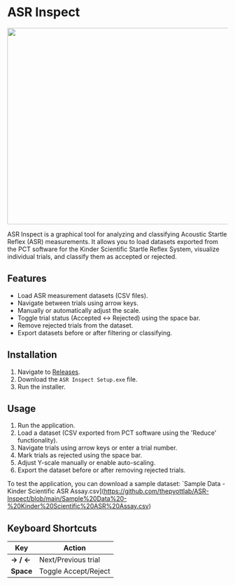 # ASR Inspect
<p align="center">
  <img src="https://github.com/user-attachments/assets/453c917e-1993-4bcb-8975-7978d5cbd17b" width="800" height="448">
</p>

ASR Inspect is a graphical tool for analyzing and classifying Acoustic Startle Reflex (ASR) measurements. It allows you to load datasets exported from the PCT software for the Kinder Scientific Startle Reflex System, visualize individual trials, and classify them as accepted or rejected.

## Features
- Load ASR measurement datasets (CSV files).
- Navigate between trials using arrow keys.
- Manually or automatically adjust the scale.
- Toggle trial status (Accepted ↔ Rejected) using the space bar.
- Remove rejected trials from the dataset.
- Export datasets before or after filtering or classifying.

## Installation
1. Navigate to [Releases](https://github.com/thepyottlab/ASR-Inspect/releases).
2. Download the `ASR Inspect Setup.exe` file.
3. Run the installer.

## Usage
1. Run the application.
2. Load a dataset (CSV exported from PCT software using the 'Reduce' functionality).
3. Navigate trials using arrow keys or enter a trial number.
4. Mark trials as rejected using the space bar.
5. Adjust Y-scale manually or enable auto-scaling.
6. Export the dataset before or after removing rejected trials.

To test the application, you can download a sample dataset:
`Sample Data - Kinder Scientific ASR Assay.csv](https://github.com/thepyottlab/ASR-Inspect/blob/main/Sample%20Data%20-%20Kinder%20Scientific%20ASR%20Assay.csv)

## Keyboard Shortcuts

| Key         | Action                   |
|------------|--------------------------|
| **→ / ←**  | Next/Previous trial    |
| **Space**  | Toggle Accept/Reject     |
